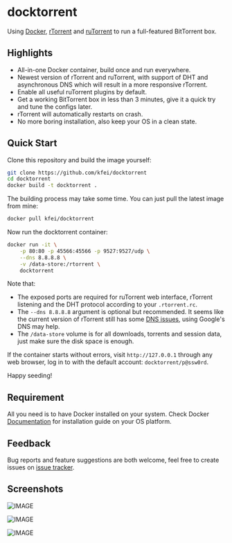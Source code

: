 # docktorrent

Using [Docker](https://www.docker.com/),
[rTorrent](http://rakshasa.github.io/rtorrent/) and
[ruTorrent](https://github.com/Novik/ruTorrent) to run a full-featured
BitTorrent box.

## Highlights

  - All-in-one Docker container, build once and run everywhere.
  - Newest version of rTorrent and ruTorrent, with support of DHT and
    asynchronous DNS which will result in a more responsive rTorrent.
  - Enable all useful ruTorrent plugins by default.
  - Get a working BitTorrent box in less than 3 minutes, give it a quick try
    and tune the configs later.
  - rTorrent will automatically restarts on crash.
  - No more boring installation, also keep your OS in a clean state.

## Quick Start

Clone this repository and build the image yourself:
```bash
git clone https://github.com/kfei/docktorrent
cd docktorrent
docker build -t docktorrent .
```

The building process may take some time. You can just pull the latest image
from mine:
```bash
docker pull kfei/docktorrent
```

Now run the docktorrent container:
```bash
docker run -it \
    -p 80:80 -p 45566:45566 -p 9527:9527/udp \
    --dns 8.8.8.8 \
    -v /data-store:/rtorrent \
    docktorrent
```
Note that:
  - The exposed ports are required for ruTorrent web interface, rTorrent
    listening and the DHT protocol according to your `.rtorrent.rc`.
  - The `--dns 8.8.8.8` argument is optional but recommended. It seems like the
    current version of rTorrent still has some [DNS
    issues](https://github.com/rakshasa/rtorrent/issues/180), using Google's
    DNS may help.
  - The `/data-store` volume is for all downloads, torrents and session data,
    just make sure the disk space is enough.

If the container starts without errors, visit `http://127.0.0.1` through any web
browser, log in to with the default account: `docktorrent/p@ssw0rd`.

Happy seeding!

## Requirement

All you need is to have Docker installed on your system. Check Docker
[Documentation](https://docs.docker.com/installation/) for installation guide on
your OS platform.

## Feedback

Bug reports and feature suggestions are both welcome, feel free to create
issues on [issue tracker](https://github.com/kfei/docktorrent/issues).

## Screenshots

![IMAGE](http://i.imgur.com/CHHYIRR.png)

![IMAGE](http://i.imgur.com/pwYs20g.png)

![IMAGE](http://i.imgur.com/3hOaxFo.png)
